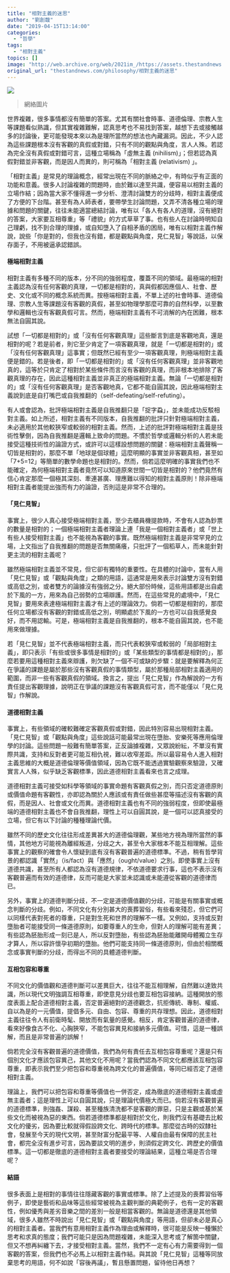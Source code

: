 ```yaml
---
title: "相對主義的迷思"
author: "劉創馥"
date: "2019-04-15T13:14:00"
categories:
  - "哲學"
tags:
  - "相對主義"
topics: []
image: "http://web.archive.org/web/2021im_/https://assets.thestandnews.com/media/photos/57160005_325513751468565_5050483224828968960_n_6K9HV20copy_go3Bn.png"
original_url: "thestandnews.com/philosophy/相對主義的迷思"
---
```

![](http://web.archive.org/web/2021im_/https://assets.thestandnews.com/media/photos/57160005_325513751468565_5050483224828968960_n_6K9HV20copy_go3Bn.png)
> 網絡圖片

世界複雜，很多事情都沒有簡單的答案。尤其有關社會時事、道德倫理、宗教人生等課題看似熟識，但其實複雜難解，認真思考也不易找到答案，越想下去或接觸越多的討論後，更可能發現本來以為是理所當然的想法也內藏漏洞。因此，不少人認為這些課題根本沒有客觀的真假或對錯，只有不同的觀點與角度，言人人殊。若認為完全沒有真假或對錯可言，這種立場稱為「虛無主義 (nihilism)」；但若認為真假對錯並非客觀，而是因人而異的，則可稱為「相對主義 (relativism) 」。

「相對主義」是常見的理論概念，經常出現在不同的脈絡之中，有時似乎有正面的功能和意義。很多人討論複雜的問題時，由於難以達至共識，便容易以相對主義的立場作結；因為當大家不懂得進一步分析、澄清討論雙方的分歧時，相對主義便成了方便的下台階。甚至有為人師表者，要帶學生討論問題，又弄不清各種立場的理據和問題的關鍵，往往未能適當總結討論，唯有以「各人有各人的道理，沒有絕對的答案，大家要互相尊重」等「禮貌」的方式草草了事。也有些人在討論時明知自己理虧，找不到合理的理據，或自知墮入了自相矛盾的困局，唯有以相對主義作解說，說些「你是對的，但我也沒有錯，都是觀點與角度，見仁見智」等說話，以保存面子，不用被逼承認錯誤。

#### **極端相對主義**

相對主義有多種不同的版本，分不同的強弱程度，覆蓋不同的領域。最極端的相對主義認為沒有任何客觀的真理，一切都是相對的，真與假都因應個人、社會、歷史、文化或不同的概念系統而異。按極端相對主義，不單上述的社會時事、道德倫理、宗教人生等課題沒有客觀的真假，甚至如物理學那麼可靠的自然科學，以至數學和邏輯也沒有客觀真假可言。然而，極端相對主義有不可消解的內在困難，根本無法自圓其說。

試想「一切都是相對的」或「沒有任何客觀真理」這些斷言到底是客觀地真，還是相對的呢？若是前者，則它至少肯定了一項客觀真理，就是「一切都是相對的」或「沒有任何客觀真理」這事實；但既然已經有至少一項客觀真理，則極端相對主義便是錯的。若是後者，即「一切都是相對的」或「沒有任何客觀真理」並非客觀地真的，這等於只肯定了相對於某些條件而言沒有客觀的真理，而非根本地排除了客觀真理的存在，因此這種相對主義並非真正的極端相對主義。無論「一切都是相對的」或「沒有任何客觀真理」是否客觀地真，它都不能自圓其說，因此極端相對主義說到底是自打嘴巴或自我推翻的（self-defeating/self-refuting）。

有人或會認為，批評極端相對主義是自我推翻只是「捉字蝨」，並未能成功反駁相對主義。如上所述，相對主義有不同版本，自我推翻的批評只針對極端相對主義，未必適用於其他較狹窄或較弱的相對主義。然而，上述的批評對極端相對主義是技術性擊倒，因為自我推翻是邏輯上致命的問題。不慣於哲學或邏輯分析的人若未能接受這種技術性的論證方式，或許可以這樣設想問題的關鍵：極端相對主義聲稱一切皆是相對的，那麼不單「地球是個球體」這麼明顯的事實並非客觀真相，甚至如「7+5=12」等簡單的數學命題也是相對的。然而，倘若這麼明確的事實我們也不能確定，為何極端相對主義者竟然可以知道原來世間一切皆是相對的？他們竟然有信心肯定那麼一個極其深刻、牽連甚廣、理應難以得知的相對主義原則！除非極端相對主義者能提出強而有力的論證，否則這是非常不合理的。

#### **「見仁見智」**

事實上，很少人真心接受極端相對主義，至少去櫃員機提款時，不會有人認為鈔票的數量是相對的；一個極端相對主義者理論上連「我是一個相對主義者」或「世上有些人接受相對主義」也不能視為客觀的事實。既然極端相對主義是非常罕見的立場，上文指出了自我推翻的問題是否無關痛癢，只批評了一個稻草人，而未能針對更主流的相對主義呢？

雖然極端相對主義並不常見，但它卻有獨特的重要性。在具體的討論中，當有人用「見仁見智」或「觀點與角度」之類的用語，這通常是用來表示討論雙方沒有對錯或高低之別，或者雙方的論據沒有強弱之分。絕大部份時候，這些用語都是出自處於下風的一方，用來為自己弱勢的立場辯護。然而，在這些常見的處境中，「見仁見智」要用來表達極端相對主義才有上述的理論效力。倘若一切都是相對的，那麼任何立場都沒有客觀的對錯或高低之別，明顯處於下風的一方也可以自我感覺良好，而不用認輸。可是，極端相對主義是自我推翻的，根本不能自圓其說，也不能用來做理據。

若「見仁見智」並不代表極端相對主義，而只代表較狹窄或較弱的「局部相對主義」，即只表示「有些或很多事情是相對的」或「某些類型的事情都是相對的」，那麼若要用這種相對主義來辯護，則欠缺了一個不可或缺的步驟：就是要解釋為何正在爭議的課題是屬於那些沒有客觀真假的事情類型，屬於那種局部相對主義適用的範圍，而非一些有客觀真假的領域。換言之，提出「見仁見智」作為解說的一方有責任提出客觀理據，說明正在爭議的課題沒有客觀真假可言，而不能僅以「見仁見智」作解說。

#### **道德相對主義**

事實上，有些領域的確較難確定客觀真假或對錯，因此特別容易出現相對主義。「見仁見智」或「觀點與角度」這些說話可能最常出現在墮胎、安樂死等應用倫理學的討論。這些問題一般難有簡單答案，正反論據複雜，又眾說紛紜，不單沒有實際共識，支持和反對者更可能互相仇視，難以收窄差距。所以最容易令人進入相對主義思維的大概是道德倫理等價值領域，因為它既不能透過實驗觀察來驗證，又確實言人人殊，似乎缺乏客觀標準，因此道德相對主義看來也言之成理。

道德相對主義可接受如科學等領域的事實命題有客觀真假之別，而只否定道德原則或價值命題有客觀性，亦即認為關於人應該或有責任做些甚麼等描述沒有客觀的真假，而是因人、社會或文化而異。道德相對主義也有不同的強弱程度，但即使最極端的道德相對主義也不會自我推翻，理性上可以自圓其說，是一個可以認真接受的立場，但它有以下討論的種種理論代價。

雖然不同的歷史文化往往形成差異甚大的道德倫理觀，某些地方視為理所當然的事情，其他地方可能視為離經叛道，分歧之大，甚至令大家根本不能互相理解。這些事實上的觀察的確會令人懷疑到底有沒有客觀普遍的道德標準。不過，稍有哲學背景的都認識「實然」（is/fact）與「應然」（ought/value）之別。即使事實上沒有道德共識，甚至所有人都認為沒有道德規律，不依道德要求行事，這也不表示沒有客觀普遍而有效的道德律，反而可能是大家並未認識或未能遵從客觀的道德律而已。

另外，事實上的道德判斷分歧，不一定是道德價值觀的分歧，可能是有關事實或概念判斷的分歧。例如，不同文化有分別甚大的喪葬習俗，有些看來殘忍，但它們可以同樣代表對死者的尊重，只是對生死和世界的理解不一樣。又例如，支持或反對墮胎者可能接受同一條道德原則，如要尊重人的生命，但對人的理解可能有差異；有些認為胚胎形成一刻已是人，所以反對墮胎，有些認為胚胎能離開母體獨立生存才算人，所以容許懷孕初期的墮胎。他們可能支持同一條道德原則，但由於相關概念或事實判斷的分歧，而得出不同的具體道德判斷。

#### **互相包容和尊重**

不同文化的價值觀和道德判斷可以差異巨大，往往不能互相理解，自然難以達致共識，所以現代文明強調互相尊重，即使意見分歧也要互相包容接納。這種開放的態度表面上配合道德相對主義，否定普遍絕對的道德觀念，抗拒傳統、專制、權威、自以為是的一元價值，提倡多元、自由、包容、尊重的共存理想。因此，道德相對主義往往令人有前衛時髦、開放而有氣量的感覺。相反，肯定客觀普遍的道德律，看來好像食古不化、心胸狹窄，不能包容異見和接納多元價值。可惜，這是一種誤解，而且是非常普遍的誤解！

倘若完全沒有客觀普遍的道德價值，我們為何有責任去互相包容尊重呢？還是只有個別文化才應該包容異己，其他文化不用呢？當我們認為不同文化都應該互相包容尊重，即表示我們至少把包容和尊重視為跨文化的普遍價值，等同已經否定了道德相對主義。

理論上，我們可以把包容和尊重等價值也一併否定，成為徹底的道德相對主義或虛無主義者；這是理性上可以自圓其說，只是理論代價極大而已。倘若沒有客觀普遍的道德標準，則強姦、謀殺、甚至種族清洗都不是客觀的罪惡，只是主觀或基於某些文化而被視為惡的東西。倘若道德標準都是相對於文化，則我們沒有基礎去比較文化的優劣，因為要比較就得假設跨文化、跨時代的標準。那麼從古時的奴隸社會，發展至今天的現代文明，甚至財富分配最平等、人權自由最有保障的民主社會，都完全沒有進步可言，因為要談文明的進步，則須假定跨文化、跨歷史的價值標準。這一切都是徹底的道德相對主義者要接受的理論結果，這種立場是否合理呢？

#### **結語**

很多表面上是相對的事情往往隱藏客觀的事實或標準。除了上述提及的喪葬習俗等例子，即使是藝術和品味等這些經常被視為主觀判斷的典範例子，也有一定的客觀性，例如優秀與差劣音樂之間的差別一般是相當客觀的。無論是道德還是其他領域，很多人雖然不時說出「見仁見智」或「觀點與角度」等用語，但卻未必是真心的相對主義者。當我們有意用相對主義作為理由或解釋時，很可能是反映一種懶於思考和求真的態度；我們可能只是因為問題複雜，未能深入思考或了解箇中關鍵，但又不想再糾纏下去，才接受相對主義。當然，我們不一定有心有力需要得到一個客觀的答案，但我們也不必馬上以相對主義作結。與其說「見仁見智」這種等同放棄思考的用語，何不如說「容後再議」，暫且懸置問題，留待他日再想？